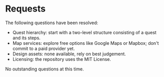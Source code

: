 # Requests

The following questions have been resolved:
- Quest hierarchy: start with a two-level structure consisting of a quest and its steps.
- Map services: explore free options like Google Maps or Mapbox; don't commit to a paid provider yet.
- Design assets: none available, rely on best judgement.
- Licensing: the repository uses the MIT License.

No outstanding questions at this time.
